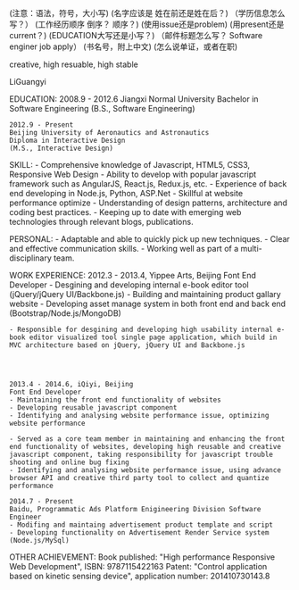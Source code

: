 (注意：语法，符号，大小写)
(名字应该是 姓在前还是姓在后？)
（学历信息怎么写？）
(工作经历顺序 倒序？ 顺序？)
(使用issue还是problem)
(用present还是current？)
(EDUCATION大写还是小写？)
（邮件标题怎么写？ Software enginer job apply）
(书名号，附上中文)
(怎么说单证，或者在职)

creative, high resuable, high stable 

LiGuangyi

EDUCATION:
	2008.9 - 2012.6
	Jiangxi Normal University
	Bachelor in Software Engineering
	(B.S., Software Engineering)

	2012.9 - Present
	Beijing University of Aeronautics and Astronautics
	Diploma in Interactive Design
	(M.S., Interactive Design)

SKILL:
	- Comprehensive knowledge of Javascript, HTML5, CSS3, Responsive Web Design
	- Ability to develop with popular javascript framework such as AngularJS, React.js, Redux.js, etc.
	- Experience of back end developing in Node.js, Python, ASP.Net 
	- Skillful at website performance optimize
	- Understanding of design patterns, architecture and coding best practices.
	- Keeping up to date with emerging web technologies through relevant blogs, publications.


PERSONAL:
	- Adaptable and able to quickly pick up new techniques.
	- Clear and effective communication skills.
	- Working well as part of a multi-disciplinary team.


WORK EXPERIENCE:
	2012.3 - 2013.4, Yippee Arts, Beijing
	Font End Developer
	- Desgining and developing internal e-book editor tool (jQuery/jQuery UI/Backbone.js)
	- Building and maintaining product gallary website 
	- Developing asset manage system in both front end and back end (Bootstrap/Node.js/MongoDB)

	- Responsible for desgining and developing high usability internal e-book editor visualized tool single page application, which build in MVC architecture based on jQuery, jQuery UI and Backbone.js




	2013.4 - 2014.6, iQiyi, Beijing
	Font End Developer
	- Maintaining the front end functionality of websites
	- Developing reusable javascript component
	- Identifying and analysing website performance issue, optimizing website performance

	- Served as a core team member in maintaining and enhancing the front end functionality of websites, developing high reusable and creative javascript component, taking responsibility for javascript trouble shooting and online bug fixing
	- Identifying and analysing website performance issue, using advance browser API and creative third party tool to collect and quantize performance 

	2014.7 - Present
	Baidu, Programmatic Ads Platform Enigineering Division Software Engineer
	- Modifing and maintaing advertisement product template and script
	- Developing functionality on Advertisement Render Service system (Node.js/MySql)

OTHER ACHIEVEMENT:
	Book published: "High performance Responsive Web Development", ISBN: 9787115422163
	Patent: "Control application based on kinetic sensing device", application number: 201410730143.8